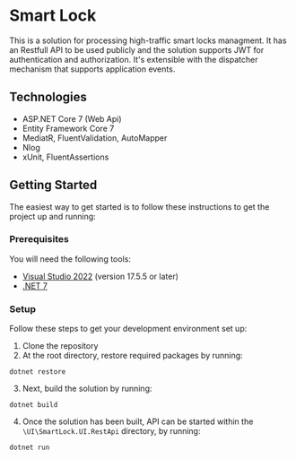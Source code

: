 # Smart Lock 
This is a solution for processing high-traffic smart locks managment.
It has an Restfull API to be used publicly and the solution supports JWT for authentication and authorization.
It's extensible with the dispatcher mechanism that supports application events.

## Technologies
*  ASP.NET Core 7 (Web Api)
*  Entity Framework Core 7
*  MediatR, FluentValidation, AutoMapper
*  Nlog
*  xUnit, FluentAssertions

## Getting Started
The easiest way to get started is to follow these instructions to get the project up and running:

### Prerequisites
You will need the following tools:
* [Visual Studio 2022](https://visualstudio.microsoft.com/vs/) (version 17.5.5 or later)
* [.NET 7](https://dotnet.microsoft.com/download/dotnet/7.0)

  

### Setup
Follow these steps to get your development environment set up:
1. Clone the repository
2. At the root directory, restore required packages by running:

```
dotnet restore

```

3. Next, build the solution by running:

```
dotnet build

```

4. Once the solution has been built, API can be started within the `\UI\SmartLock.UI.RestApi` directory, by running:

```
dotnet run

```

